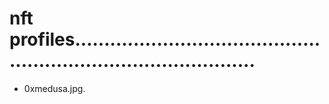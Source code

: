 # nft profiles....................................................................................
- 0xmedusa.jpg.
